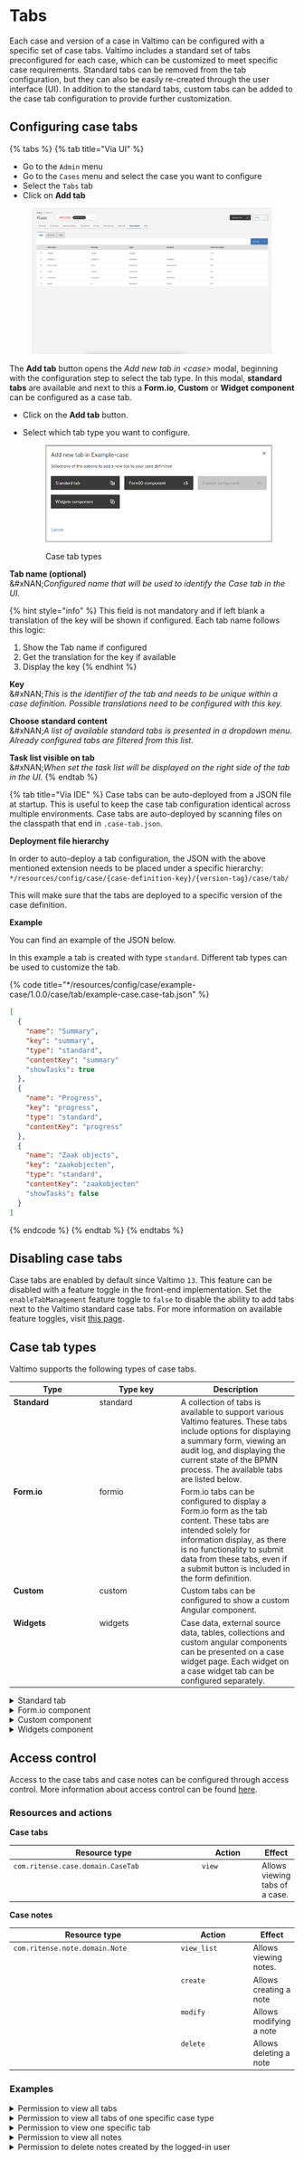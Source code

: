 # Tabs

Each case and version of a case in Valtimo can be configured with a specific set of case tabs. Valtimo includes a standard set of tabs preconfigured for each case, which can be customized to meet specific case requirements. Standard tabs can be removed from the tab configuration, but they can also be easily re-created through the user interface (UI). In addition to the standard tabs, custom tabs can be added to the case tab configuration to provide further customization.

## Configuring case tabs

{% tabs %}
{% tab title="Via UI" %}
* Go to the `Admin` menu
* Go to the `Cases` menu and select the case you want to configure
* Select the `Tabs` tab
* Click on **Add tab**

<figure><img src="../../../../.gitbook/assets/case-detail-tabs.png" alt=""><figcaption></figcaption></figure>

The **Add tab** button opens the _Add new tab in \<case>_ modal, beginning with the configuration step to select the tab type. In this modal, **standard tabs** are available and next to this a **Form.io**, **Custom** or **Widget component** can be configured as a case tab.

* Click on the **Add tab** button.
*   Select which tab type you want to configure.

    <figure><img src="../../../../.gitbook/assets/image (2).png" alt=""><figcaption><p>Case tab types</p></figcaption></figure>

**Tab name (optional)**\
&#xNAN;_&#x43;onfigured name that will be used to identify the Case tab in the UI._

{% hint style="info" %}
This field is not mandatory and if left blank a translation of the key will be shown if configured. Each tab name follows this logic:

1. Show the Tab name if configured
2. Get the translation for the key if available
3. Display the key
{% endhint %}

**Key**\
&#xNAN;_&#x54;his is the identifier of the tab and needs to be unique within a case definition. Possible translations need to be configured with this key._

**Choose standard content**\
&#xNAN;_&#x41; list of available standard tabs is presented in a dropdown menu. Already configured tabs are filtered from this list._

**Task list visible on tab**\
&#xNAN;_&#x57;hen set the task list will be displayed on the right side of the tab in the UI._
{% endtab %}

{% tab title="Via IDE" %}
Case tabs can be auto-deployed from a JSON file at startup. This is useful to keep the case tab configuration identical across multiple environments. Case tabs are auto-deployed by scanning files on the classpath that end in `.case-tab.json`.

**Deployment file hierarchy**

In order to auto-deploy a tab configuration, the JSON with the above mentioned extension needs to be placed under a specific hierarchy: `*/resources/config/case/{case-definition-key}/{version-tag}/case/tab/`&#x20;

This will make sure that the tabs are deployed to a specific version of the case definition.

**Example**

You can find an example of the JSON below.

In this example a tab is created with type `standard`. Different tab types can be used to customize the tab.

{% code title="*/resources/config/case/example-case/1.0.0/case/tab/example-case.case-tab.json" %}
```json
[
  {
    "name": "Summary",
    "key": "summary",
    "type": "standard",
    "contentKey": "summary"
    "showTasks": true
  },
  {
    "name": "Progress",
    "key": "progress",
    "type": "standard",
    "contentKey": "progress"
  },
  {
    "name": "Zaak objects",
    "key": "zaakobjecten",
    "type": "standard",
    "contentKey": "zaakobjecten"
    "showTasks": false
  }
]
```
{% endcode %}
{% endtab %}
{% endtabs %}

## Disabling case tabs

Case tabs are enabled by default since Valtimo `13`. This feature can be disabled with a feature toggle in the front-end implementation. Set the `enableTabManagement` feature toggle to `false` to disable the ability to add tabs next to the Valtimo standard case tabs. For more information on available feature toggles, visit [this page](../../../../running-valtimo/application-configuration/feature-toggles.md).

## Case tab types

Valtimo supports the following types of case tabs.

<table><thead><tr><th width="138" valign="top">Type</th><th width="130" valign="top">Type key</th><th valign="top">Description</th></tr></thead><tbody><tr><td valign="top"><strong>Standard</strong></td><td valign="top">standard</td><td valign="top">A collection of tabs is available to support various Valtimo features. These tabs include options for displaying a summary form, viewing an audit log, and displaying the current state of the BPMN process. The available tabs are listed below.</td></tr><tr><td valign="top"><strong>Form.io</strong></td><td valign="top">formio</td><td valign="top">Form.io tabs can be configured to display a Form.io form as the tab content. These tabs are intended solely for information display, as there is no functionality to submit data from these tabs, even if a submit button is included in the form definition.</td></tr><tr><td valign="top"><strong>Custom</strong></td><td valign="top">custom</td><td valign="top">Custom tabs can be configured to show a custom Angular component.</td></tr><tr><td valign="top"><strong>Widgets</strong></td><td valign="top">widgets</td><td valign="top">Case data, external source data, tables, collections and custom angular components can be presented on a case widget page. Each widget on a case widget tab can be configured separately.</td></tr></tbody></table>

<details>

<summary>Standard tab</summary>

The standard tab option is only available if all standard tabs have not yet been added to the case. When all standard tabs are already included in a case definition, this option will appear grayed out. In the modal to configure a standard tab, a dropdown menu displays the available standard tabs for selection and configuration.

<figure><img src="../../../../.gitbook/assets/image (3).png" alt=""><figcaption><p>Selectable standard case tabs</p></figcaption></figure>

The following tabs are created by default for each new case in Valtimo. These case tabs are standard across all Valtimo editions; however, additional standard tabs may be available depending on the specific edition. Standard tabs can be deleted as needed, as they can be easily re-added using the **Add tab** button.

### Valtimo standard tabs

<table><thead><tr><th width="169.79296875" valign="top">Tab</th><th valign="top">Description</th></tr></thead><tbody><tr><td valign="top"><strong>Summary</strong></td><td valign="top">Displays case specific data from the case JSON document or external data sources. This page links to a specific Form.io form with the name <code>&#x3C;caseDefinitionKey>.summary</code></td></tr><tr><td valign="top"><strong>Progress</strong></td><td valign="top">Shows the current state of any active process and the history of all processes that have been executed while handling the case</td></tr><tr><td valign="top"><strong>Audit</strong></td><td valign="top">Shows a log of all performed case actions. Information on who did what and when was that action done is logged and displayed on this tab.</td></tr><tr><td valign="top"><strong>Documents</strong></td><td valign="top">Displays all files that where generated or uploaded while handling the case.</td></tr><tr><td valign="top"><strong>Notes</strong></td><td valign="top">Allows case handlers to leave case specific comments for internal use.</td></tr></tbody></table>

### GZAC edition additional tabs

<table><thead><tr><th width="169.99609375" valign="top">Tab</th><th valign="top">Description</th></tr></thead><tbody><tr><td valign="top"><strong>Case objects</strong></td><td valign="top">Lists all JSON objects that are linked to the "Zaak" that is connected to the case. A "Zaak" can be created in "OpenZaak" and linked to the GZAC case. Objects connected to this "Zaak" are displayed on this tab.</td></tr></tbody></table>

</details>

<details>

<summary>Form.io component</summary>

This case tab type makes it possible to select any Form.io form within the implementation. Configurable options are exactly the same as for a standard tab except for selecting the component. Now a dropdown menu is shown with all available Form.io forms that exists within the implementation.

</details>

<details>

<summary>Custom component</summary>

The Custom component button gives access to the available custom components within the Valtimo implementation. Custom components need to be added to the codebase via plugins or implementation specific code. Once added to the codebase these will become available in this modal to configure as a tab.

</details>

<details>

<summary>Widgets component</summary>

The widgets component makes it possible to configure a case tab with widgets that can be configured via the UI. Multiple widget types are available to present case data. When a widgets component is selected only the **Tab name**, **Key** and **task list visibility** can be configured for the tab.

{% hint style="info" %}
When a widgets component tab is added the tab will be listed as a configured tab. Normally when an item in the list is clicked the tab configuration modal opens. A widget type tab however opens the widget configuration when clicked. Tab configuration is still available by clicking the 3-dotted (kebab) menu on the far right of each item in the list and click `Edit`.
{% endhint %}

Below a screenshot of the widget configuration UI for a newly created widgets tab. This page opens when a widget type tab is clicked on the tab configuration page.

For widget configuration, check [this page](widgets.md).

<figure><img src="../../../../.gitbook/assets/image (8).png" alt=""><figcaption><p>Widget configuration UI</p></figcaption></figure>

</details>

## Access control

Access to the case tabs and case notes can be configured through access control. More information about access control can be found [here](https://docs.valtimo.nl/features/access-control).

### Resources and actions

**Case tabs**

<table><thead><tr><th width="357" valign="top">Resource type</th><th width="111" valign="top">Action</th><th valign="top">Effect</th></tr></thead><tbody><tr><td valign="top"><code>com.ritense.case.domain.CaseTab</code></td><td valign="top"><code>view</code></td><td valign="top">Allows viewing tabs of a case.</td></tr></tbody></table>

**Case notes**

<table><thead><tr><th width="329" valign="top">Resource type</th><th width="143" valign="top">Action</th><th valign="top">Effect</th></tr></thead><tbody><tr><td valign="top"><code>com.ritense.note.domain.Note</code></td><td valign="top"><code>view_list</code></td><td valign="top">Allows viewing notes.</td></tr><tr><td valign="top"></td><td valign="top"><code>create</code></td><td valign="top">Allows creating a note</td></tr><tr><td valign="top"></td><td valign="top"><code>modify</code></td><td valign="top">Allows modifying a note</td></tr><tr><td valign="top"></td><td valign="top"><code>delete</code></td><td valign="top">Allows deleting a note</td></tr></tbody></table>

### Examples

<details>

<summary>Permission to view all tabs</summary>

<pre class="language-json" data-overflow="wrap"><code class="lang-json">{
<strong>    "resourceType": "com.ritense.case.domain.CaseTab",
</strong>    "action": "view",
    "conditions": []
}
</code></pre>

</details>

<details>

<summary>Permission to view all tabs of one specific case type</summary>

{% code overflow="wrap" %}
```json
{
   "resourceType": "com.ritense.case.domain.CaseTab",
   "action": "view",
   "conditions": [
      {
         "type": "field",
         "field": "id.caseDefinitionId.key",
         "operator": "==",
         "value": "evenementenvergunning"
      }
   ]
}
```
{% endcode %}

</details>

<details>

<summary>Permission to view one specific tab</summary>

{% code overflow="wrap" %}
```json
{
   "resourceType": "com.ritense.case.domain.CaseTab",
   "action": "view",
   "conditions": [
      {
         "type": "field",
         "field": "id.key",
         "operator": "==",
         "value": "summary"
      }
   ]
}
```
{% endcode %}

</details>

<details>

<summary>Permission to view all notes</summary>

<pre class="language-json" data-overflow="wrap"><code class="lang-json">{
<strong>    "resourceType": "com.ritense.note.domain.Note",
</strong>    "action": "view_list",
    "conditions": []
}
</code></pre>

</details>

<details>

<summary>Permission to delete notes created by the logged-in user</summary>

{% code overflow="wrap" %}
```json
{
   "resourceType": "com.ritense.note.domain.Note",
   "action": "delete",
   "conditions": [
      {
         "type": "field",
         "field": "createdByUserId",
         "operator": "==",
         "value": "${currentUsername}"
      }
   ]
}
```
{% endcode %}

</details>
